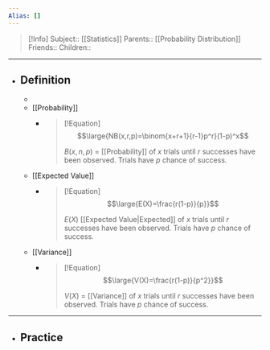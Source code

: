 ```yaml
---
Alias: []
---
```

> [!Info]
> Subject:: [[Statistics]]
> Parents:: [[Probability Distribution]]
> Friends:: 
> Children:: 
---
- ## Definition
	- 
	- [[Probability]]
		- > [!Equation]
		  > $$\large{NB(x,r,p)=\binom{x+r+1}{r-1}p^r}(1-p)^x$$
		  > 
		  > $B(x,n,p)$ = [[Probability]] of $x$ trials until $r$ successes have been observed. Trials have $p$ chance of success.
	- [[Expected Value]]
		- > [!Equation]
		  > $$\large{E(X)=\frac{r(1-p)}{p}}$$
		  > 
		  > $E(X)$ [[Expected Value|Expected]] of $x$ trials until $r$ successes have been observed. Trials have $p$ chance of success.
	- [[Variance]]
		- > [!Equation]
		  > $$\large{V(X)=\frac{r(1-p)}{p^2}}$$
		  > 
		  > $V(X)$ = [[Variance]] of $x$ trials until $r$ successes have been observed. Trials have $p$ chance of success.
---
- ## Practice